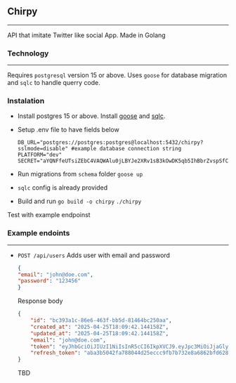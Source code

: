 ## Chirpy
---
API that imitate Twitter like social App. Made in Golang

### Technology
---
Requires `postgresql` version 15 or above.
Uses `goose` for database migration and `sqlc` to handle querry code.



### Instalation
- Install postgres 15 or above. Install [goose](https://github.com/pressly/goose) and [sqlc](https://sqlc.dev/).

- Setup .env file to have fields below
    ```env
    DB_URL="postgres://postgres:postgres@localhost:5432/chirpy?sslmode=disable" #example database connection string
    PLATFORM="dev"
    SECRET="aYQNFfeUTsiZEbC4VAQWAlu0jLBYJe2XRv1sB3kOwDK5qb5IhBbrZvspSfCF8FYlUGtD0fQHby/Wt78vRBzPzw=="
    ```
- Run migrations from `schema` folder
    `goose up`
- `sqlc` config is already provided
- Build and run `go build -o chirpy` `./chirpy`

Test with example endpoinst

### Example endoints
---
- `POST /api/users`
    Adds user with email and password

    ```json
    {
    "email": "john@doe.com",
    "password": "123456"
    }
    ```
    Response body
    ```json
    {
        "id": "bc393a1c-86e6-463f-bb5d-81464bc250aa",
        "created_at": "2025-04-25T18:09:42.144158Z",
        "updated_at": "2025-04-25T18:09:42.144158Z",
        "email": "john@doe.com",
        "token": "eyJhbGciOiJIUzI1NiIsInR5cCI6IkpXVCJ9.eyJpc3MiOiJjaGlycHktYWNjZXNzIiwic3ViIjoiYmMzOTNhMWMtODZlNi00NjNmLWJiNWQtODE0NjRiYzI1MGFhIiwiZXhwIjoxNzQ1NjAwOTg4LCJpYXQiOjE3NDU1OTczODh9.8oH2Vu0CQ-WCQvg--6yV44GHZRHYzIsYtc_CNElUARw",
        "refresh_token": "aba3b5042fa788044d25eccc9fb7b732e8a6862bfd628d8125325927d2978749"
    }
    ```
    TBD

